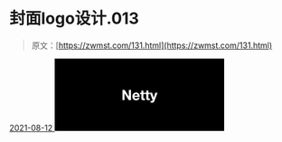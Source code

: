 <!--yml
category: 未分类
date: 0001-01-01 00:00:00
--->

# 封面logo设计.013

> 原文：[https://zwmst.com/131.html](https://zwmst.com/131.html)

   [ <time datetime="2021-08-12T09:21:22+08:00"> 2021-08-12 </time> ](https://zwmst.com/%e5%b0%81%e9%9d%a2logo%e8%ae%be%e8%ae%a1-013-2)  [![](img/140e16d0ff08879a98e8e42afd972d28.png)](https://zwmst.com/wp-content/uploads/2021/08/1628731282-ebb30b9d1d33d0a.jpeg)